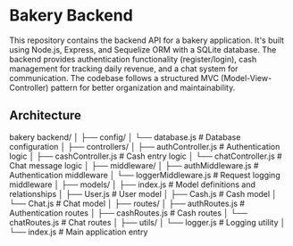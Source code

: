 # Bakery Backend
This repository contains the backend API for a bakery application. It's built using Node.js, Express, and Sequelize ORM with a SQLite database. The backend provides authentication functionality (register/login), cash management for tracking daily revenue, and a chat system for communication. The codebase follows a structured MVC (Model-View-Controller) pattern for better organization and maintainability.

## Architecture

bakery backend/
│
├── config/
│   └── database.js         # Database configuration
│
├── controllers/
│   ├── authController.js   # Authentication logic
│   ├── cashController.js   # Cash entry logic
│   └── chatController.js   # Chat message logic
│
├── middleware/
│   ├── authMiddleware.js   # Authentication middleware
│   └── loggerMiddleware.js # Request logging middleware
│
├── models/
│   ├── index.js            # Model definitions and relationships
│   ├── User.js             # User model
│   ├── Cash.js             # Cash model
│   └── Chat.js             # Chat model
│
├── routes/
│   ├── authRoutes.js       # Authentication routes
│   ├── cashRoutes.js       # Cash routes
│   └── chatRoutes.js       # Chat routes
│
├── utils/
│   └── logger.js           # Logging utility
│
└── index.js                # Main application entry
